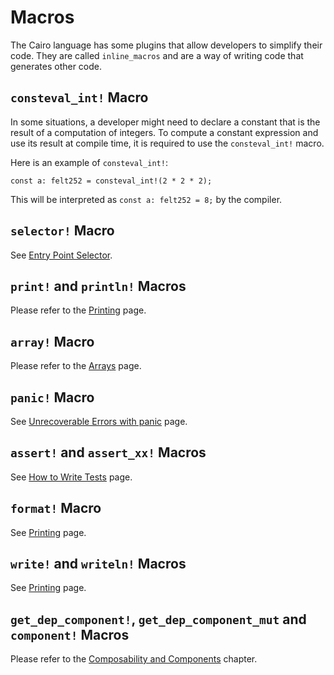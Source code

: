 # Macros

The Cairo language has some plugins that allow developers to simplify their code. They are called `inline_macros` and are a way of writing code that generates other code.

## `consteval_int!` Macro

In some situations, a developer might need to declare a constant that is the result of a computation of integers. To compute a constant expression and use its result at compile time, it is required to use the `consteval_int!` macro.

Here is an example of `consteval_int!`:

```cairo,noplayground
const a: felt252 = consteval_int!(2 * 2 * 2);
```

This will be interpreted as `const a: felt252 = 8;` by the compiler.

## `selector!` Macro

See [Entry Point Selector](./ch15-02-contract-dispatchers-library-dispatchers-and-system-calls.md#entry-point-selector).

## `print!` and `println!` Macros

Please refer to the [Printing](./ch11-08-printing.md) page.

## `array!` Macro

Please refer to the [Arrays](./ch03-01-arrays.md) page.

## `panic!` Macro

See [Unrecoverable Errors with panic](./ch09-01-unrecoverable-errors-with-panic.html#panic-macro) page.

## `assert!` and `assert_xx!` Macros

See [How to Write Tests](./ch10-01-how-to-write-tests.md) page.

## `format!` Macro

See [Printing](./ch11-08-printing.html#formatting) page.

## `write!` and `writeln!` Macros

See [Printing](./ch11-08-printing.html#printing-custom-data-types) page.

## `get_dep_component!`, `get_dep_component_mut` and `component!` Macros

Please refer to the [Composability and Components](./ch16-02-00-composability-and-components.md) chapter.
